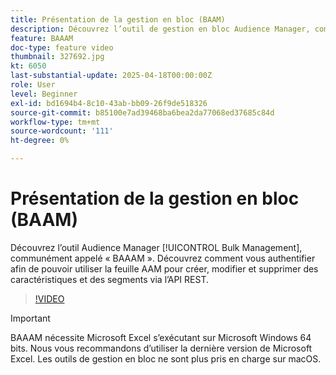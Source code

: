 ```yaml
---
title: Présentation de la gestion en bloc (BAAM)
description: Découvrez l’outil de gestion en bloc Audience Manager, communément appelé « BAAAM ». Découvrez comment vous authentifier afin de pouvoir utiliser la feuille AAM pour créer, modifier et supprimer des caractéristiques et des segments via l’API REST.
feature: BAAAM
doc-type: feature video
thumbnail: 327692.jpg
kt: 6050
last-substantial-update: 2025-04-18T00:00:00Z
role: User
level: Beginner
exl-id: bd1694b4-8c10-43ab-bb09-26f9de518326
source-git-commit: b85100e7ad39468ba6bea2da77068ed37685c84d
workflow-type: tm+mt
source-wordcount: '111'
ht-degree: 0%

---
```


# Présentation de la gestion en bloc (BAAM)

Découvrez l’outil Audience Manager [!UICONTROL Bulk Management], communément appelé « BAAAM ». Découvrez comment vous authentifier afin de pouvoir utiliser la feuille AAM pour créer, modifier et supprimer des caractéristiques et des segments via l’API REST.

>[!VIDEO](https://video.tv.adobe.com/v/327692/?quality=12&learn=on)

>[!IMPORTANT]
>
>BAAAM nécessite Microsoft Excel s’exécutant sur Microsoft Windows 64 bits. Nous vous recommandons d’utiliser la dernière version de Microsoft Excel. Les outils de gestion en bloc ne sont plus pris en charge sur macOS.
